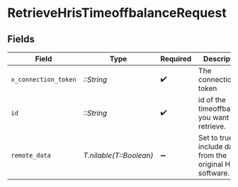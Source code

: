 # RetrieveHrisTimeoffbalanceRequest


## Fields

| Field                                                        | Type                                                         | Required                                                     | Description                                                  |
| ------------------------------------------------------------ | ------------------------------------------------------------ | ------------------------------------------------------------ | ------------------------------------------------------------ |
| `x_connection_token`                                         | *::String*                                                   | :heavy_check_mark:                                           | The connection token                                         |
| `id`                                                         | *::String*                                                   | :heavy_check_mark:                                           | id of the timeoffbalance you want to retrieve.               |
| `remote_data`                                                | *T.nilable(T::Boolean)*                                      | :heavy_minus_sign:                                           | Set to true to include data from the original Hris software. |